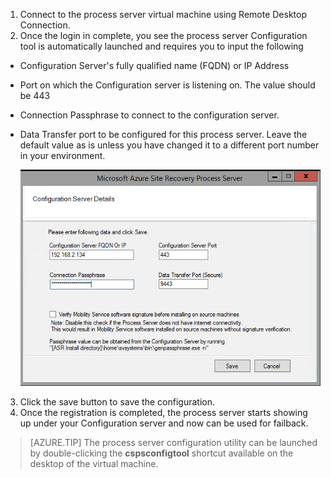 1. Connect to the process server virtual machine using Remote Desktop Connection.
2. Once the login in complete, you see the process server Configuration tool is automatically launched and requires you to input the following
  * Configuration Server's fully qualified name (FQDN) or IP Address
  * Port on which the Configuration server is listening on. The value should be 443
  * Connection Passphrase to connect to the configuration server.
  * Data Transfer port to be configured for this process server. Leave the default value as is unless you have changed it to a different port number in your environment.

    ![Register process server](./media/site-recovery-vmware-register-process-server/register-ps.png)
3. Click the save button to save the configuration.
4. Once the registration is completed, the process server starts showing up under your Configuration server and now can be used for failback.

> [AZURE.TIP]
> The process server configuration utility can be launched by double-clicking the **cspsconfigtool** shortcut available on the desktop of the virtual machine.
